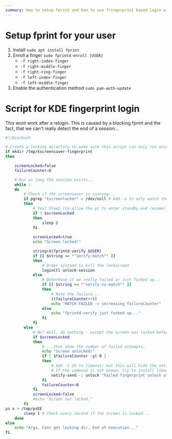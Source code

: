 ```yaml
---
summary: How to setup fprint and how to use fringerprint based login with KDE plasma
---
```


# Setup fprint for your user #
1. Install `sudo apt install fprint`
2. Enroll a finger `sudo fprintd-enroll [USER]`
    * `-f right-index-finger`
    * `-f right-middle-finger`
    * `-f right-ring-finger`
    * `-f left-index-finger`
    * `-f left-middle-finger`
3. Enable the authentication method `sudo pam-auth-update`

# Script for KDE fingerprint login #
This wont work after a relogin. This is caused by a blocking fprint and the fact, that we can't really detect the end of a session...
```bash
#!/bin/bash

# Create a locking directory to make sure this script can only run once at the time. Maybe add "-$USER" to allow multi users...
if mkdir /tmp/kscreensaver-fingerprint
then

    screenLocked=false
    failureCounter=0

    # Run as long the session exists...
    while :
    do
        # Check if the screensaver is running...
        if pgrep "kscreenlocker" > /dev/null # Add -s to only watch the own session
        then
            # Yes? Sleep (to allow the pc to enter standby and resume) then start the fingerprint
            if ! $screenLocked
            then
                sleep 2
            fi
            
            screenLocked=true
            echo "Screen locked!"

            string=$(fprintd-verify $USER)
            if [[ $string == *"verify-match"* ]]
            then
                # Order systemd to kill the lockscreen
                loginctl unlock-session
            else
                # Determine if we really failed or just fucked up...
                if [[ $string == *"verify-no-match"* ]]
                then
                    # Note the failure...
                    ((failureCounter++))
                    echo "MATCH FAILED -> increasing failureCounter"
                else
                    echo "fprintd-verify just fucked up..."
                fi
            fi
        else
            # No? Well, do nothing - except the screen was locked before...
            if $screenLocked
            then
                # ...then show the number of failed attempts.
                echo "Screen unlocked!"
                if [ $failureCounter -gt 0 ]
                then
                    # Add -t 20 to timeout; but this will hide the notification under some KDE/Plasma versions
                    # If the command is not known; try to install libnotify-bin
                    notify-send -i unlock "Failed fingerprint unlock attempts!" "There were $failureCounter failed attempts to unlock the screen by using the fingerprint." # Remove -t 20 to enable persistent notifications...
                fi
                failureCounter=0
            fi
            screenLocked=false
            #echo "Screen not locked."
        fi
ps x > /tmp/psEE
        sleep 1 # Check every second if the screen is locked...
    done
else
    echo "Args. Cant get locking dir. End of execution..."
fi
```
